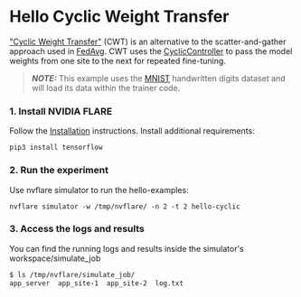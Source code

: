 # Hello Cyclic Weight Transfer

["Cyclic Weight Transfer"](https://pubmed.ncbi.nlm.nih.gov/29617797/
) (CWT) is an alternative to the scatter-and-gather approach used in [FedAvg](https://arxiv.org/abs/1602.05629). CWT uses the [CyclicController](https://nvflare.readthedocs.io/en/main/apidocs/nvflare.app_common.workflows.cyclic_ctl.html) to pass the model weights from one site to the next for repeated fine-tuning.

> **_NOTE:_** This example uses the [MNIST](http://yann.lecun.com/exdb/mnist/) handwritten digits dataset and will load its data within the trainer code.

### 1. Install NVIDIA FLARE

Follow the [Installation](https://nvflare.readthedocs.io/en/main/quickstart.html) instructions.
Install additional requirements:

```
pip3 install tensorflow
```

### 2. Run the experiment

Use nvflare simulator to run the hello-examples:

```
nvflare simulator -w /tmp/nvflare/ -n 2 -t 2 hello-cyclic
```

### 3. Access the logs and results

You can find the running logs and results inside the simulator's workspace/simulate_job

```bash
$ ls /tmp/nvflare/simulate_job/
app_server  app_site-1  app_site-2  log.txt

```

